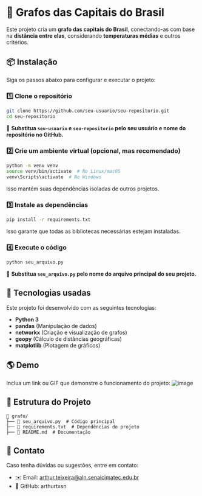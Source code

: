 # 🚀 Grafos das Capitais do Brasil

Este projeto cria um **grafo das capitais do Brasil**, conectando-as com base na **distância entre elas**, considerando **temperaturas médias** e outros critérios.

## 📦 Instalação

Siga os passos abaixo para configurar e executar o projeto:

### 1️⃣ **Clone o repositório**
```bash
git clone https://github.com/seu-usuario/seu-repositorio.git
cd seu-repositorio
```
📌 **Substitua `seu-usuario` e `seu-repositorio` pelo seu usuário e nome do repositório no GitHub.**

### 2️⃣ **Crie um ambiente virtual (opcional, mas recomendado)**
```bash
python -m venv venv
source venv/bin/activate  # No Linux/macOS
venv\Scripts\activate  # No Windows
```
Isso mantém suas dependências isoladas de outros projetos.

### 3️⃣ **Instale as dependências**
```bash
pip install -r requirements.txt
```
Isso garante que todas as bibliotecas necessárias estejam instaladas.

### 4️⃣ **Execute o código**
```bash
python seu_arquivo.py
```
📌 **Substitua `seu_arquivo.py` pelo nome do arquivo principal do seu projeto.**

## 🔧 Tecnologias usadas
Este projeto foi desenvolvido com as seguintes tecnologias:
- **Python 3**
- **pandas** (Manipulação de dados)
- **networkx** (Criação e visualização de grafos)
- **geopy** (Cálculo de distâncias geográficas)
- **matplotlib** (Plotagem de gráficos)

## 🌎 Demo

Inclua um link ou GIF que demonstre o funcionamento do projeto:
![image](https://github.com/user-attachments/assets/6da7a58b-9348-4171-9bad-84c1c25036b1)


## 📁 Estrutura do Projeto
```
📂 grafo/
├── 📄 seu_arquivo.py  # Código principal
├── 📄 requirements.txt  # Dependências do projeto
├── 📄 README.md  # Documentação

```

## 📝 Contato
Caso tenha dúvidas ou sugestões, entre em contato:
- ✉️ Email: arthur.teixeira@aln.senaicimatec.edu.br
- 🐙 GitHub: arthurtxsn

